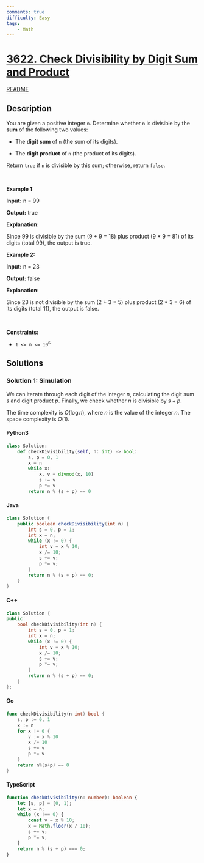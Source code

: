 ```yaml
---
comments: true
difficulty: Easy
tags:
    - Math
---
```


<!-- problem:start -->

# [3622. Check Divisibility by Digit Sum and Product](https://leetcode.com/problems/check-divisibility-by-digit-sum-and-product)

[README](/solution/3600-3699/3622.Check%20Divisibility%20by%20Digit%20Sum%20and%20Product/README.md)

## Description

<!-- description:start -->

<p>You are given a positive integer <code>n</code>. Determine whether <code>n</code> is divisible by the <strong>sum </strong>of the following two values:</p>

<ul>
	<li>
	<p>The <strong>digit sum</strong> of <code>n</code> (the sum of its digits).</p>
	</li>
	<li>
	<p>The <strong>digit</strong> <strong>product</strong> of <code>n</code> (the product of its digits).</p>
	</li>
</ul>

<p>Return <code>true</code> if <code>n</code> is divisible by this sum; otherwise, return <code>false</code>.</p>

<p>&nbsp;</p>
<p><strong class="example">Example 1:</strong></p>

<div class="example-block">
<p><strong>Input:</strong> <span class="example-io">n = 99</span></p>

<p><strong>Output:</strong> <span class="example-io">true</span></p>

<p><strong>Explanation:</strong></p>

<p>Since 99 is divisible by the sum (9 + 9 = 18) plus product (9 * 9 = 81) of its digits (total 99), the output is true.</p>
</div>

<p><strong class="example">Example 2:</strong></p>

<div class="example-block">
<p><strong>Input:</strong> <span class="example-io">n = 23</span></p>

<p><strong>Output:</strong> <span class="example-io">false</span></p>

<p><strong>Explanation:</strong></p>

<p>Since 23 is not divisible by the sum (2 + 3 = 5) plus product (2 * 3 = 6) of its digits (total 11), the output is false.</p>
</div>

<p>&nbsp;</p>
<p><strong>Constraints:</strong></p>

<ul>
	<li><code>1 &lt;= n &lt;= 10<sup>6</sup></code></li>
</ul>

<!-- description:end -->

## Solutions

<!-- solution:start -->

### Solution 1: Simulation

We can iterate through each digit of the integer $n$, calculating the digit sum $s$ and digit product $p$. Finally, we check whether $n$ is divisible by $s + p$.

The time complexity is $O(\log n)$, where $n$ is the value of the integer $n$. The space complexity is $O(1)$.

<!-- tabs:start -->

#### Python3

```python
class Solution:
    def checkDivisibility(self, n: int) -> bool:
        s, p = 0, 1
        x = n
        while x:
            x, v = divmod(x, 10)
            s += v
            p *= v
        return n % (s + p) == 0
```

#### Java

```java
class Solution {
    public boolean checkDivisibility(int n) {
        int s = 0, p = 1;
        int x = n;
        while (x != 0) {
            int v = x % 10;
            x /= 10;
            s += v;
            p *= v;
        }
        return n % (s + p) == 0;
    }
}
```

#### C++

```cpp
class Solution {
public:
    bool checkDivisibility(int n) {
        int s = 0, p = 1;
        int x = n;
        while (x != 0) {
            int v = x % 10;
            x /= 10;
            s += v;
            p *= v;
        }
        return n % (s + p) == 0;
    }
};
```

#### Go

```go
func checkDivisibility(n int) bool {
	s, p := 0, 1
	x := n
	for x != 0 {
		v := x % 10
		x /= 10
		s += v
		p *= v
	}
	return n%(s+p) == 0
}
```

#### TypeScript

```ts
function checkDivisibility(n: number): boolean {
    let [s, p] = [0, 1];
    let x = n;
    while (x !== 0) {
        const v = x % 10;
        x = Math.floor(x / 10);
        s += v;
        p *= v;
    }
    return n % (s + p) === 0;
}
```

<!-- tabs:end -->

<!-- solution:end -->

<!-- problem:end -->
